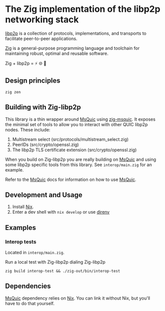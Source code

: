 # The Zig implementation of the libp2p networking stack

[libp2p] is a collection of protocols, implementations, and transports to
facilitate peer-to-peer applications.

[Zig] is a general-purpose programming language and toolchain for maintaining robust, optimal and reusable software.

Zig + libp2p = ⚡ 🌐 🚀

## Design principles

`zig zen`

## Building with Zig-libp2p

This library is a thin wrapper around [MsQuic] using
[zig-msquic](https://github.com/marcopolo/zig-msquic). It exposes the minimal
set of tools to allow you to interact with other QUIC libp2p nodes. These
include:

1. Multistream select (src/protocols/multistream_select.zig)
2. PeerIDs (src/crypto/openssl.zig)
3. The libp2p TLS certificate extension (src/crypto/openssl.zig)

When you build on Zig-libp2p you are really building on [MsQuic] and using some
libp2p specific tools from this library. See `interop/main.zig` for an example.

Refer to the [MsQuic] docs for information on how to use [MsQuic].

## Development and Usage

1. Install [Nix](https://nixos.org).
2. Enter a dev shell with `nix develop` or use [direnv](https://direnv.net)

## Examples

### Interop tests

Located in `interop/main.zig`.

Run a local test with Zig-libp2p dialing Zig-libp2p

```
zig build interop-test && ./zig-out/bin/interop-test
```

## Dependencies

[MsQuic] dependency relies on [Nix](https://nixos.org/). You can link it without
Nix, but you'll have to do that yourself.

[libp2p]: https://libp2p.io
[MsQuic]: https://github.com/microsoft/msquic
[Zig]: https://ziglang.org
